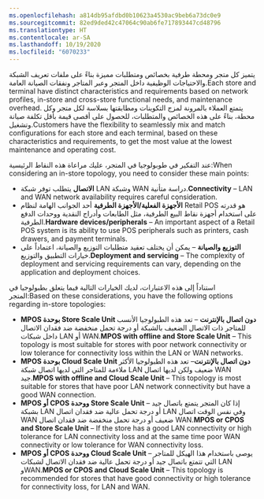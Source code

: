 ```yaml
---
ms.openlocfilehash: a814db95afdbd0b10623a4530ac9beb6a73dc0e9
ms.sourcegitcommit: 82ed9ded42c47064c90ab6fe717893447cd48796
ms.translationtype: HT
ms.contentlocale: ar-SA
ms.lasthandoff: 10/19/2020
ms.locfileid: "6070233"
---
```

<span data-ttu-id="e75dd-101">يتميز كل متجر ومحطة طرفية بخصائص ومتطلبات مميزة بناءً على ملفات تعريف الشبكة والاحتياجات الوظيفية داخل المتجر وعبر المتاجر ونفقات الصيانة العامة.</span><span class="sxs-lookup"><span data-stu-id="e75dd-101">Each store and terminal have distinct characteristics and requirements based on network profiles, in-store and cross-store functional needs, and maintenance overhead.</span></span> <span data-ttu-id="e75dd-102">يتمتع العملاء بالمرونة لمزج التكوينات ومطابقتها بسلاسة لكل متجر وكل محطة، بناءً على هذه الخصائص والمتطلبات، للحصول على أقصى قيمة بأقل تكلفة صيانة وتشغيل.</span><span class="sxs-lookup"><span data-stu-id="e75dd-102">Customers have the flexibility to seamlessly mix and match configurations for each store and each terminal, based on these characteristics and requirements, to get the most value at the lowest maintenance and operating cost.</span></span>
 
<span data-ttu-id="e75dd-103">عند التفكير في طوبولوجيا في المتجر، عليك مراعاة هذه النقاط الرئيسية:</span><span class="sxs-lookup"><span data-stu-id="e75dd-103">When considering an in-store topology, you need to consider these main points:</span></span>

- <span data-ttu-id="e75dd-104">**الاتصال** يتطلب توفر شبكة LAN وشبكة WAN دراسة متأنية.</span><span class="sxs-lookup"><span data-stu-id="e75dd-104">**Connectivity** – LAN and WAN network availability requires careful consideration.</span></span> 
- <span data-ttu-id="e75dd-105">**الأجهزة الفعلية/الأجهزة الطرفية** أحد الجوانب الهامة لنظام Retail POS هو قدرته على استخدام أجهزة نقاط البيع الطرفية، مثل الطابعات وأدراج النقدية ووحدات الدفع الطرفية.</span><span class="sxs-lookup"><span data-stu-id="e75dd-105">**Hardware devices/peripherals** – An important aspect of a Retail POS system is its ability to use POS peripherals such as printers, cash drawers, and payment terminals.</span></span> 
- <span data-ttu-id="e75dd-106">**التوزيع والصيانة** – يمكن أن يختلف تعقيد متطلبات التوزيع والصيانة، اعتماداً على خيارات التطبيق والتوزيع.</span><span class="sxs-lookup"><span data-stu-id="e75dd-106">**Deployment and servicing** – The complexity of deployment and servicing requirements can vary, depending on the application and deployment choices.</span></span> 
 
<span data-ttu-id="e75dd-107">استناداً إلى هذه الاعتبارات، لديك الخيارات التالية فيما يتعلق بطبولوجيا في المتجر:</span><span class="sxs-lookup"><span data-stu-id="e75dd-107">Based on these considerations, you have the following options regarding in-store topologies:</span></span>

- <span data-ttu-id="e75dd-108">**MPOS بوحدة Store Scale Unit دون اتصال بالإنترنت** – تعد هذه الطبولوجيا الأنسب للمتاجر ذات الاتصال الضعيف بالشبكة أو درجة تحمل منخفضة ضد فقدان الاتصال داخل شبكات LAN أو WAN.</span><span class="sxs-lookup"><span data-stu-id="e75dd-108">**MPOS with offline and Store Scale Unit** – This topology is most suitable for stores with poor network connectivity or low tolerance for connectivity loss within the LAN or WAN networks.</span></span>
- <span data-ttu-id="e75dd-109">**MPOS بوحدة Cloud Scale Unit دون اتصال بالإنترنت**– تعد هذه الطبولوجيا الأكثر ملاءمة للمتاجر التي لديها اتصال شبكة LAN ضعيف ولكن لديها اتصال WAN جيد.</span><span class="sxs-lookup"><span data-stu-id="e75dd-109">**MPOS with offline and Cloud Scale Unit** – This topology is most suitable for stores that have poor LAN network connectivity but have a good WAN connection.</span></span>
- <span data-ttu-id="e75dd-110">**MPOS أو CPOS ووحدة Store Scale Unit** – إذا كان المتجر يتمتع باتصال جيد بشبكة LAN أو درجة تحمل عالية ضد فقدان اتصال LAN وفي نفس الوقت اتصال WAN ضعيف أو درجة تحمل منخفضة ضد فقدان اتصال WAN.</span><span class="sxs-lookup"><span data-stu-id="e75dd-110">**MPOS or CPOS and Store Scale Unit** – If the store has a good LAN connectivity or high tolerance for LAN connectivity loss and at the same time poor WAN connectivity or low tolerance for WAN connectivity loss.</span></span> 
- <span data-ttu-id="e75dd-111">**MPOS أو CPOS ووحدة Cloud Scale Unit** – يوصى باستخدام هذا الهيكل للمتاجر التي تتمتع باتصال جيد أو درجة تحمل عالية ضد فقدان الاتصال لشبكات LAN وWAN.</span><span class="sxs-lookup"><span data-stu-id="e75dd-111">**MPOS or CPOS and Cloud Scale Unit** – This topology is recommended for stores that have good connectivity or high tolerance for connectivity loss, for LAN and WAN.</span></span>

